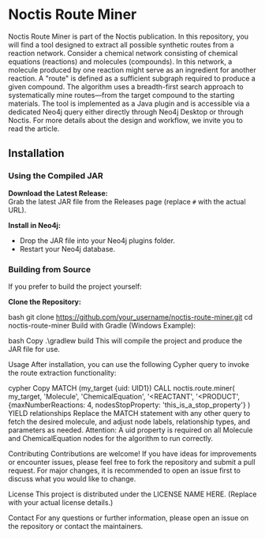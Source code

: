 # Noctis Route Miner

Noctis Route Miner is part of the Noctis publication. In this repository, you will find a tool designed to extract all possible synthetic routes from a reaction network. Consider a chemical network consisting of chemical equations (reactions) and molecules (compounds). In this network, a molecule produced by one reaction might serve as an ingredient for another reaction. A "route" is defined as a sufficient subgraph required to produce a given compound. The algorithm uses a breadth-first search approach to systematically mine routes—from the target compound to the starting materials. The tool is implemented as a Java plugin and is accessible via a dedicated Neo4j query either directly through Neo4j Desktop or through Noctis. For more details about the design and workflow, we invite you to read the article.

## Installation

### Using the Compiled JAR

**Download the Latest Release:**  
Grab the latest JAR file from the Releases page (replace `#` with the actual URL).

**Install in Neo4j:**  
- Drop the JAR file into your Neo4j plugins folder.  
- Restart your Neo4j database.

### Building from Source

If you prefer to build the project yourself:

**Clone the Repository:**

bash
git clone https://github.com/your_username/noctis-route-miner.git
cd noctis-route-miner
Build with Gradle (Windows Example):

bash
Copy
.\gradlew build
This will compile the project and produce the JAR file for use.

Usage
After installation, you can use the following Cypher query to invoke the route extraction functionality:

cypher
Copy
MATCH (my_target {uid: UID1})
CALL noctis.route.miner(
  my_target, 
  'Molecule', 
  'ChemicalEquation', 
  '<REACTANT', 
  '<PRODUCT', 
  {maxNumberReactions: 4, nodesStopProperty: 'this_is_a_stop_property'}
)
YIELD relationships
Replace the MATCH statement with any other query to fetch the desired molecule, and adjust node labels, relationship types, and parameters as needed. Attention: A uid property is required on all Molecule and ChemicalEquation nodes for the algorithm to run correctly.

Contributing
Contributions are welcome! If you have ideas for improvements or encounter issues, please feel free to fork the repository and submit a pull request. For major changes, it is recommended to open an issue first to discuss what you would like to change.

License
This project is distributed under the LICENSE NAME HERE.
(Replace with your actual license details.)

Contact
For any questions or further information, please open an issue on the repository or contact the maintainers.
